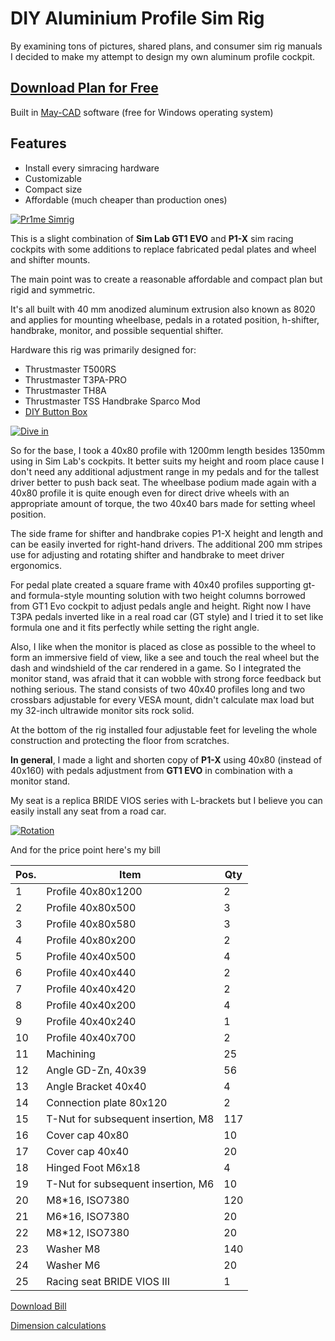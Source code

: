 # DIY Aluminium Profile Sim Rig

By examining tons of pictures, shared plans, and consumer sim rig manuals I decided to make my attempt to design my own aluminum profile cockpit.

## [Download Plan for Free](https://github.com/romapr1me/Sim-Rig-Cockpit/blob/main/pr1me_simrig_rotated_pedals.scene) 
Built in [May-CAD](https://www.google.com/search?q=May-CAD) software (free for Windows operating system)

## Features

- Install every simracing hardware
- Customizable
- Compact size
- Affordable (much cheaper than production ones)

[![Pr1me Simrig](https://github.com/romapr1me/Sim-Rig-Cockpit/blob/main/pr1me_simrig_rotated_pedals.png)](https://github.com/romapr1me/Sim-Rig-Cockpit/blob/main/pr1me_simrig_rotated_pedals.png)

This is a slight combination of **Sim Lab GT1 EVO** and **P1-X** sim racing cockpits with some additions to replace fabricated pedal plates and wheel and shifter mounts.

The main point was to create a reasonable affordable and compact plan but rigid and symmetric.

It's all built with 40 mm anodized aluminum extrusion also known as 8020 and applies for mounting wheelbase, pedals in a rotated position, h-shifter, handbrake, monitor, and possible sequential shifter.

Hardware this rig was primarily designed for:
- Thrustmaster T500RS
- Thrustmaster T3PA-PRO
- Thrustmaster TH8A
- Thrustmaster TSS Handbrake Sparco Mod
- [DIY Button Box](https://github.com/romapr1me/Button-Box)

[![Dive in](https://github.com/romapr1me/Sim-Rig-Cockpit/blob/main/rig1.gif)](https://github.com/romapr1me/Sim-Rig-Cockpit/blob/main/rig1.gif)

So for the base, I took a 40x80 profile with 1200mm length besides 1350mm using in Sim Lab's cockpits. It better suits my height and room place cause I don't need any additional adjustment range in my pedals and for the tallest driver better to push back seat. The wheelbase podium made again with a 40x80 profile it is quite enough even for direct drive wheels with an appropriate amount of torque, the two 40x40 bars made for setting wheel position.

The side frame for shifter and handbrake copies P1-X height and length and can be easily inverted for right-hand drivers. The additional 200 mm stripes use for adjusting and rotating shifter and handbrake to meet driver ergonomics.

For pedal plate created a square frame with 40x40 profiles supporting gt- and formula-style mounting solution with two height columns borrowed from GT1 Evo cockpit to adjust pedals angle and height. Right now I have T3PA pedals inverted like in a real road car (GT style) and I tried it to set like formula one and it fits perfectly while setting the right angle. 

Also, I like when the monitor is placed as close as possible to the wheel to form an immersive field of view, like a see and touch the real wheel but the dash and windshield of the car rendered in a game. So I integrated the monitor stand, was afraid that it can wobble with strong force feedback but nothing serious. The stand consists of two 40x40 profiles long and two crossbars adjustable for every VESA mount, didn't calculate max load but my 32-inch ultrawide monitor sits rock solid.

At the bottom of the rig installed four adjustable feet for leveling the whole construction and protecting the floor from scratches.

**In general**, I made a light and shorten copy of **P1-X** using 40x80 (instead of 40x160) with pedals adjustment from **GT1 EVO** in combination with a monitor stand.

My seat is a replica BRIDE VIOS series with L-brackets but I believe you can easily install any seat from a road car.


[![Rotation](https://github.com/romapr1me/Sim-Rig-Cockpit/blob/main/rig2.gif)](https://github.com/romapr1me/Sim-Rig-Cockpit/blob/main/rig2.gif)

And for the price point here's my bill

| Pos. | Item | Qty |
| ------ | ------ | ------ |
| 1 | Profile 40х80х1200 | 2 |
| 2 | Profile 40х80х500 | 3 |
| 3 | Profile 40х80х580 | 3 |
| 4 | Profile 40х80х200 | 2 |
| 5 | Profile 40х40х500 | 4 |
| 6 | Profile 40х40х440 | 2 |
| 7 | Profile 40х40х420 | 2 |
| 8 | Profile 40х40х200 | 4 |
| 9 | Profile 40х40х240 | 1 |
| 10 | Profile 40х40х700 | 2 |
| 11 | Machining | 25 |
| 12 | Angle GD-Zn, 40x39 | 56 |
| 13 | Angle Bracket 40x40 | 4 |
| 14 | Connection plate 80х120 | 2 |
| 15 | T-Nut for subsequent insertion, M8 | 117 |
| 16 | Cover cap 40х80 | 10 |
| 17 | Cover cap 40х40 | 20 |
| 18 | Hinged Foot M6x18 | 4 |
| 19 | T-Nut for subsequent insertion, М6 | 10 |
| 20 | M8*16, ISO7380 | 120 |
| 21 | M6*16, ISO7380 | 20 |
| 22 | M8*12, ISO7380 | 20 |
| 23 | Washer M8 | 140 |
| 24 | Washer M6 | 20 |
| 25 | Racing seat BRIDE VIOS III | 1 |

[Download Bill](https://github.com/romapr1me/Sim-Rig-Cockpit/blob/main/budget.pdf)

[Dimension calculations](https://github.com/romapr1me/Sim-Rig-Cockpit/blob/main/dimensions.pdf)

